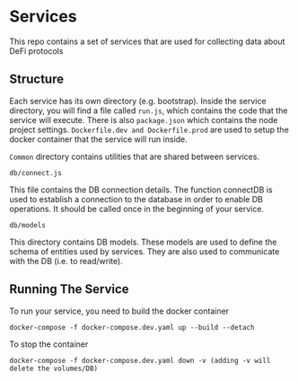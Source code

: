 # Services

This repo contains a set of services that are used for collecting data about DeFi protocols

## Structure

Each service has its own directory (e.g. bootstrap). Inside the service directory, you will find a file called `run.js`, which contains the code that the service will execute. There is also `package.json` which contains the node project settings. `Dockerfile.dev and Dockerfile.prod` are used to setup the docker container that the service will run inside.

`Common` directory contains utilities that are shared between services.

```
db/connect.js
```

This file contains the DB connection details. The function connectDB is used to establish a connection to the database in order to enable DB operations. It should be called once in the beginning of your service.

```
db/models
```

This directory contains DB models. These models are used to define the schema of entities used by services. They are also used to communicate with the DB (i.e. to read/write).

## Running The Service

To run your service, you need to build the docker container

```
docker-compose -f docker-compose.dev.yaml up --build --detach
```

To stop the container

```
docker-compose -f docker-compose.dev.yaml down -v (adding -v will delete the volumes/DB)
```

